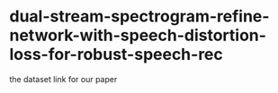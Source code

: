 # dual-stream-spectrogram-refine-network-with-speech-distortion-loss-for-robust-speech-rec
the dataset link for our paper
